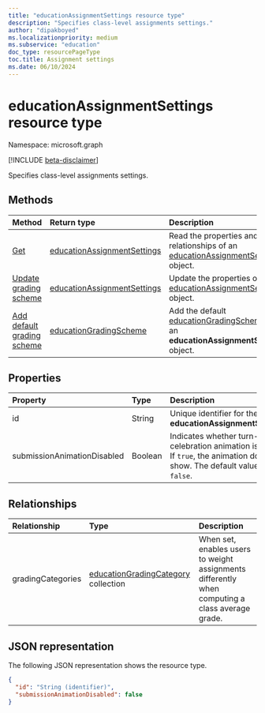 ```yaml
---
title: "educationAssignmentSettings resource type"
description: "Specifies class-level assignments settings."
author: "dipakboyed"
ms.localizationpriority: medium
ms.subservice: "education"
doc_type: resourcePageType
toc.title: Assignment settings
ms.date: 06/10/2024
---
```


# educationAssignmentSettings resource type

Namespace: microsoft.graph

[!INCLUDE [beta-disclaimer](../../includes/beta-disclaimer.md)]

Specifies class-level assignments settings.

## Methods
|Method|Return type|Description|
|:---|:---|:---|
|[Get](../api/educationassignmentsettings-get.md)|[educationAssignmentSettings](../resources/educationassignmentsettings.md)|Read the properties and relationships of an [educationAssignmentSettings](../resources/educationassignmentsettings.md) object.|
|[Update grading scheme](../api/educationassignmentsettings-update.md)|[educationAssignmentSettings](../resources/educationassignmentsettings.md)|Update the properties of an [educationAssignmentSettings](../resources/educationassignmentsettings.md) object.|
|[Add default grading scheme](../api/educationassignment-put-gradingscheme.md)|[educationGradingScheme](../resources/educationgradingscheme.md)|Add the default [educationGradingScheme](../resources/educationgradingscheme.md) to an **educationAssignmentSettings** object.|

## Properties
|Property|Type|Description|
|:---|:---|:---|
|id|String|Unique identifier for the **educationAssignmentSettings**.|
|submissionAnimationDisabled|Boolean|Indicates whether turn-in celebration animation is shown. If `true`, the animation doesn't show. The default value is `false`.|

## Relationships
| Relationship | Type	|Description|
|:---------------|:--------|:----------|
|gradingCategories|[educationGradingCategory](educationgradingcategory.md) collection| When set, enables users to weight assignments differently when computing a class average grade.|

## JSON representation
The following JSON representation shows the resource type.
<!-- {
  "blockType": "resource",
  "keyProperty": "id",
  "@odata.type": "microsoft.graph.educationAssignmentSettings",
  "openType": false
}
-->
``` json
{
  "id": "String (identifier)",
  "submissionAnimationDisabled": false
}
```

